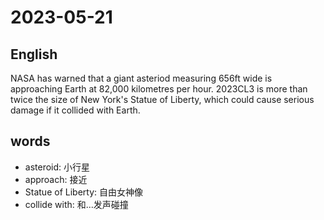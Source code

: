 # 2023-05-21

## English
NASA has warned that a giant asteriod
measuring 656ft wide is approaching
Earth at 82,000 kilometres per hour.
2023CL3 is more than twice the size of
New York's Statue of Liberty, which could
cause serious damage if it collided with
Earth.


## words
* asteroid: 小行星
* approach: 接近
* Statue of Liberty: 自由女神像
* collide with: 和...发声碰撞 
